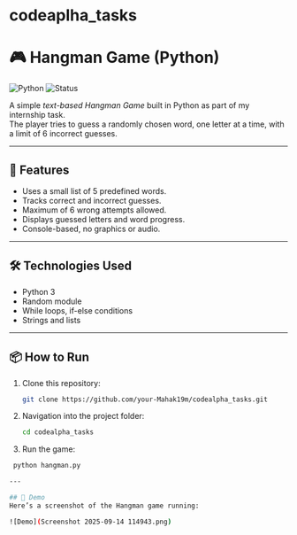 # codeaplha_tasks
# 🎮 Hangman Game (Python)

![Python](https://img.shields.io/badge/Python-3.x-blue.svg)
![Status](https://img.shields.io/badge/Status-Completed-brightgreen)

A simple *text-based Hangman Game* built in Python as part of my internship task.  
The player tries to guess a randomly chosen word, one letter at a time, with a limit of 6 incorrect guesses.

---

## 🚀 Features
- Uses a small list of 5 predefined words.
- Tracks correct and incorrect guesses.
- Maximum of 6 wrong attempts allowed.
- Displays guessed letters and word progress.
- Console-based, no graphics or audio.

---

## 🛠 Technologies Used
- Python 3
- Random module
- While loops, if-else conditions
- Strings and lists

---

## 📦 How to Run

1. Clone this repository:
   ```bash
   git clone https://github.com/your-Mahak19m/codealpha_tasks.git
2. Navigation into the project folder:
     ```bash
   cd codealpha_tasks
3. Run the game:
  ```bash
   python hangman.py

 ---

## 📸 Demo
Here’s a screenshot of the Hangman game running:

![Demo](Screenshot 2025-09-14 114943.png)
